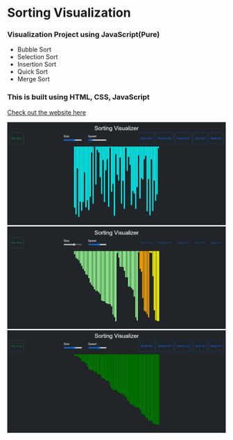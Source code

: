 # Sorting Visualization
### Visualization Project using JavaScript(Pure) 
- Bubble Sort 
- Selection Sort
- Insertion Sort
- Quick Sort
- Merge Sort

### This is built using HTML, CSS, JavaScript <br/>

[Check out the website here](https://kp2141.github.io/Sorting_Visualizer/)

<img src="img/img1.png"> <br/>
<img src="img/img2.png"> <br/>
<img src="img/img3.png"> <br/>
